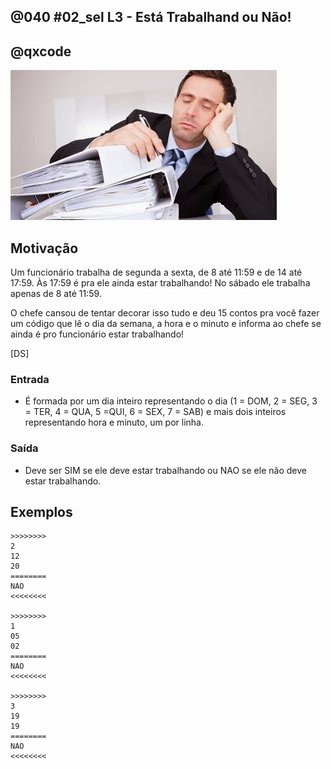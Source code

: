 ## @040 #02_sel L3 - Está Trabalhand ou Não!
## @qxcode

![](capa.jpg)

## Motivação
Um funcionário trabalha de segunda a sexta, de 8 até 11:59 e de
14 até 17:59. Às 17:59 é pra ele ainda estar trabalhando!
No sábado ele trabalha apenas de 8 até 11:59.

O chefe cansou de tentar decorar isso tudo e deu 15 contos pra você
fazer um código que lê o dia da semana, a hora e o minuto e informa ao chefe se ainda é pro funcionário estar trabalhando!

[DS]

### Entrada
- É formada por um dia inteiro representando o dia (1 = DOM, 2 = SEG, 3 = TER, 4 = QUA, 5 =QUI, 6 = SEX, 7 = SAB) e mais dois inteiros representando hora e minuto, um por linha.

### Saída
- Deve ser SIM se ele deve estar trabalhando ou NAO se ele não deve estar trabalhando.

## Exemplos

```
>>>>>>>>
2
12
20
========
NAO
<<<<<<<<

>>>>>>>>
1
05
02
========
NAO
<<<<<<<<

>>>>>>>>
3
19
19
========
NAO
<<<<<<<<
```

#

<!---

>>>>>>>>
2
11 
20
========
SIM
<<<<<<<<


>>>>>>>>
1
05 
02
========
NAO
<<<<<<<<


>>>>>>>>
3
19 
19
========
NAO
<<<<<<<<


>>>>>>>>
6
15
19
========
SIM
<<<<<<<<


>>>>>>>>
4
12
00
========
NAO
<<<<<<<<


>>>>>>>>
5
11
59
========
SIM
<<<<<<<<


>>>>>>>>
5
14
00
========
SIM
<<<<<<<<


>>>>>>>>
5
08
00
========
SIM
<<<<<<<<


>>>>>>>>
7
08
00
========
SIM
<<<<<<<<


>>>>>>>>
7
16
00
========
NAO
<<<<<<<<

--->